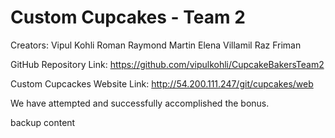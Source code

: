 Custom Cupcakes - Team 2
=============
Creators:
Vipul Kohli
Roman
Raymond Martin
Elena Villamil
Raz Friman

GitHub Repository Link: https://github.com/vipulkohli/CupcakeBakersTeam2

Custom Cupcackes Website Link: http://54.200.111.247/git/cupcakes/web

We have attempted and successfully accomplished the bonus.

<object type="text/html" data="http://54.200.111.247/git/cupcakes/web/index.php" style="width:100%; height:100%">
<p>backup content</p>
</object>
